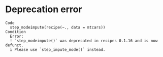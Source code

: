 # Deprecation error

    Code
      step_modeimpute(recipe(~., data = mtcars))
    Condition
      Error:
      ! `step_modeimpute()` was deprecated in recipes 0.1.16 and is now defunct.
      i Please use `step_impute_mode()` instead.

